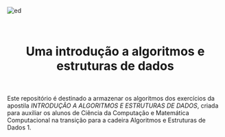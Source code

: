 ![ed](https://user-images.githubusercontent.com/72557256/196154108-84fcf36d-9556-4160-9b53-6157696bb589.png)

<br>

<div align="center">
 <h1>Uma introdução a algoritmos e estruturas de dados</h1>
</div>

<br>

<p>Este repositório é destinado a armazenar os algoritmos dos exercícios da apostila <i>INTRODUÇÃO A ALGORITMOS E ESTRUTURAS DE DADOS</i>, criada para auxiliar os alunos de Ciência da Computação e Matemática Computacional na transição para a cadeira Algoritmos e Estruturas de Dados 1.</p>
